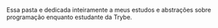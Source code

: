 Essa pasta e dedicada inteiramente a meus estudos e abstrações sobre programação enquanto estudante da Trybe. 
